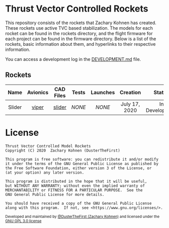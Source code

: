 # Thrust Vector Controlled Rockets

This repository consists of the rockets that Zachary Kohnen has created. These rockets use active TVC based stabilization.
The models for each rocket can be found in the rockets directory, and the flight firmware for each project can be found in the firmware directory.
Below is a list of the rockets, basic information about them, and hyperlinks to their respective information.

You can access a development log in the [DEVELOPMENT.md](DEVELOPMENT.md) file.

## Rockets

| Name   | Avionics                | CAD Files                | Tests  | Launches | Creation      | Status         |
|:------:|:-----------------------:|:------------------------:|:------:|:--------:|:-------------:|:--------------:|
| Slider | [viper](avionics/viper) | [slider](rockets/slider) | *NONE* |  *NONE*  | July 17, 2020 | In Development |

# License
    Thrust Vector Controlled Model Rockets
    Copyright (C) 2020  Zachary Kohnen (DusterTheFirst)

    This program is free software: you can redistribute it and/or modify
    it under the terms of the GNU General Public License as published by
    the Free Software Foundation, either version 3 of the License, or
    (at your option) any later version.

    This program is distributed in the hope that it will be useful,
    but WITHOUT ANY WARRANTY; without even the implied warranty of
    MERCHANTABILITY or FITNESS FOR A PARTICULAR PURPOSE.  See the
    GNU General Public License for more details.

    You should have received a copy of the GNU General Public License
    along with this program.  If not, see <https://www.gnu.org/licenses/>.

<sub>Developed and maintained by [@DusterTheFirst (Zachary Kohnen)](https://github.com/dusterthefirst) and licensed under the [GNU GPL 3.0 license](LICENSE)</sub>